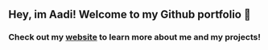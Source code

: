 ## Hey, im Aadi! Welcome to my Github portfolio 👋

### Check out my [website][website] to learn more about me and my projects!

<!-- <img align="left" alt="Github Stats" src="https://github-readme-stats.codestackr.vercel.app/api?username=aadiamazing5&show_icons=true&hide_border=true" /> -->

<!-- [![Top Langs](https://github-readme-stats.vercel.app/api/top-langs/?username=aadiamazing5)] -->

[website]: https://aadiamazing5.github.io/
